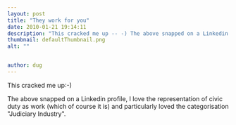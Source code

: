 ```yaml
---
layout: post
title: "They work for you"
date: 2010-01-21 19:14:11
description: "This cracked me up -- -) The above snapped on a Linkedin profile, I love the representation of civic duty as work (which of course it is) and particularly loved the categorisation &#8220;Judiciary Industry&#8221;&#8230;."
thumbnail: defaultThumbnail.png
alt: ""


author: dug
---
```


<p>This cracked me up:-) </p>

<p>The above snapped on a Linkedin profile, I love the representation of civic duty as work (which of course it is) and particularly loved the categorisation "Judiciary Industry".</p>
